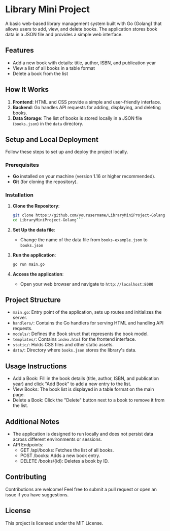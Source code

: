 # Library Mini Project

A basic web-based library management system built with Go (Golang) that allows users to add, view, and delete books. The application stores book data in a JSON file and provides a simple web interface.

## Features

- Add a new book with details: title, author, ISBN, and publication year
- View a list of all books in a table format
- Delete a book from the list

## How It Works

1. **Frontend**: HTML and CSS provide a simple and user-friendly interface.
2. **Backend**: Go handles API requests for adding, displaying, and deleting books.
3. **Data Storage**: The list of books is stored locally in a JSON file (`books.json`) in the `data` directory.

## Setup and Local Deployment

Follow these steps to set up and deploy the project locally.

### Prerequisites

- **Go** installed on your machine (version 1.16 or higher recommended).
- **Git** (for cloning the repository).

### Installation

1. **Clone the Repository**:

   ````bash
   git clone https://github.com/yourusername/LibraryMiniProject-Golang.git
   cd LibraryMiniProject-Golang```

   ````

2. **Set Up the data file**:

   - Change the name of the data file from `books-example.json` to `books.json`

3. **Run the application**:

   ```bash
   go run main.go
   ```

4. **Access the application**:
   - Open your web browser and navigate to `http://localhost:8080`

## Project Structure

- `main.go`: Entry point of the application, sets up routes and initializes the server.
- `handlers/`: Contains the Go handlers for serving HTML and handling API requests.
- `models/`: Defines the Book struct that represents the book model.
- `templates/`: Contains `index.html` for the frontend interface.
- `static/`: Holds CSS files and other static assets.
- `data/`: Directory where `books.json` stores the library's data.

## Usage Instructions

- Add a Book: Fill in the book details (title, author, ISBN, and publication year) and click "Add Book" to add a new entry to the list.
- View Books: The book list is displayed in a table format on the main page.
- Delete a Book: Click the "Delete" button next to a book to remove it from the list.

## Additional Notes

- The application is designed to run locally and does not persist data across different environments or sessions.
- API Endpoints:
  - GET /api/books: Fetches the list of all books.
  - POST /books: Adds a new book entry.
  - DELETE /books/{id}: Deletes a book by ID.

## Contributing

Contributions are welcome! Feel free to submit a pull request or open an issue if you have suggestions.

## License

This project is licensed under the MIT License.
